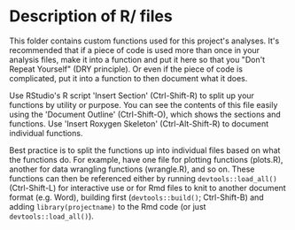 # Description of R/ files

This folder contains custom functions used for this project's analyses. It's
recommended that if a piece of code is used more than once in your analysis
files, make it into a function and put it here so that you "Don't Repeat
Yourself" (DRY principle). Or even if the piece of code is complicated, put it
into a function to then document what it does.

Use RStudio's R script 'Insert Section' (Ctrl-Shift-R) to split up your
functions by utility or purpose. You can see the contents of this file easily
using the 'Document Outline' (Ctrl-Shift-O), which shows the sections and
functions. Use 'Insert Roxygen Skeleton' (Ctrl-Alt-Shift-R) to document
individual functions.

Best practice is to split the functions up into individual files based on what
the functions do. For example, have one file for plotting functions (plots.R),
another for data wrangling functions (wrangle.R), and so on. These functions
can then be referenced either by running `devtools::load_all()` (Ctrl-Shift-L)
for interactive use or for Rmd files to knit to another document format (e.g.
Word), building first (`devtools::build()`; Ctrl-Shift-B) and adding
`library(projectname)` to the Rmd code (or just `devtools::load_all()`).


